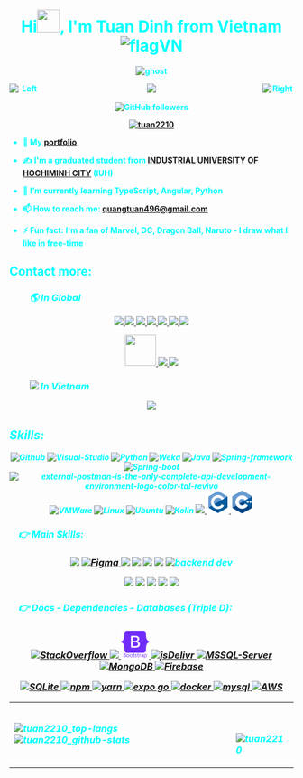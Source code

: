 <h1 align="center"><b style="color: cyan;">Hi<img width="40" height="40" src="https://raw.githubusercontent.com/nixin72/nixin72/master/wave.gif"/>, I'm Tuan Dinh from Vietnam<b> <img src="https://img.icons8.com/external-vitaliy-gorbachev-flat-vitaly-gorbachev/35/null/external-vietnam-flags-vitaliy-gorbachev-flat-vitaly-gorbachev.png" alt="flagVN"/>
</h1>

<p align="center">
  <span> 
  <!--<img width="300px" src="https://images-wixmp-ed30a86b8c4ca887773594c2.wixmp.com/f/9531af81-fd67-4a76-9042-8297e46fd740/decco92-d1f3f423-d3d3-4b59-8ca5-136fb51feac7.gif?token=eyJ0eXAiOiJKV1QiLCJhbGciOiJIUzI1NiJ9.eyJzdWIiOiJ1cm46YXBwOjdlMGQxODg5ODIyNjQzNzNhNWYwZDQxNWVhMGQyNmUwIiwiaXNzIjoidXJuOmFwcDo3ZTBkMTg4OTgyMjY0MzczYTVmMGQ0MTVlYTBkMjZlMCIsIm9iaiI6W1t7InBhdGgiOiJcL2ZcLzk1MzFhZjgxLWZkNjctNGE3Ni05MDQyLTgyOTdlNDZmZDc0MFwvZGVjY285Mi1kMWYzZjQyMy1kM2QzLTRiNTktOGNhNS0xMzZmYjUxZmVhYzcuZ2lmIn1dXSwiYXVkIjpbInVybjpzZXJ2aWNlOmZpbGUuZG93bmxvYWQiXX0.yhbfKR3h62Iol58eD21nulbkBqtVPWeS2gHhbbEzfYw"/> Gogeta Blue -->
<!--   <img width="300" src="https://i.pinimg.com/originals/a8/d5/ba/a8d5baeb06fc12c77ccefd0121010d20.gif" alt="IronMan"/> -->
<!--     <img width="300" src="https://mir-s3-cdn-cf.behance.net/project_modules/disp/c38cf3106753383.5f974c0260752.gif" alt="GhostHalloween"/> -->
    <img width="300" src="https://media3.giphy.com/media/v1.Y2lkPTc5MGI3NjExbml3MXJjczBncnBzbThvaHU1Ymo2Y2FmaDNzeHJkZzJydnVtejFvdSZlcD12MV9pbnRlcm5hbF9naWZfYnlfaWQmY3Q9cw/bcDyG2VqA1EeWbS2qm/giphy.gif" alt="ghost"/>
<!--     <img width="500" src="https://img1.picmix.com/output/stamp/normal/8/4/5/1/1571548_519c3.gif" alt="santa-claus"/> -->
<!--       <img width="450" src="https://i.pinimg.com/originals/72/7f/40/727f40d441ae03b2176c10f7b3267e6b.gif" alt="Shenron-DB" -->
  </span>
</p>

<span align="center">
  <img src="https://custom-doodle.com/wp-content/uploads/doodle/pop-cat-meme/pop-cat-meme-doodle.gif" width="55" height="55" align="left" alt="Left">
  <img src="https://i.giphy.com/KB1GG8B346PxkRwc6B.webp" width="55" height="55" align="right" alt="Right">
</span>
  
<p align="center">
  <!--<img src="https://badges.pufler.dev/repos/Tuan2210" alt="Tuan2210's repos">-->
  <!--<img align="center" src="https://github-readme-stats.vercel.app/api/top-langs/?username=tuan2210&exclude_repo=github-readme-stats,tuan2210.github.io" />-->
  
  <img src="https://komarev.com/ghpvc/?username=tuan2210&color=red&style=plastic">
  <p align="center">
    <img alt="GitHub followers" src="https://img.shields.io/github/followers/Tuan2210?style=social">
  </p>
</p>

<p align="center"> <a href="https://github.com/ryo-ma/github-profile-trophy"><img src="https://github-profile-trophy.vercel.app/?username=tuan2210&theme=radical" alt="tuan2210" /></a> </p>

- 📄 My <a href="https://portfolio-dinh-quang-tuan.onrender.com/">portfolio</a>

- ✍ I'm a graduated student from [INDUSTRIAL UNIVERSITY OF HOCHIMINH CITY](http://iuh.edu.vn) (IUH)

- 🌱 I’m currently learning **TypeScript, Angular, Python**

- 📫 How to reach me: quangtuan496@gmail.com

- ⚡ Fun fact: I'm a fan of Marvel, DC, Dragon Ball, Naruto - I draw what I like in free-time

##
<h2><b>Contact more:</b></h2>
<h3 style="margin-left: 20px;"><i>&nbsp;&nbsp;&nbsp;&nbsp;🌎 In Global</i></h3>

<p align="center">
  <a href="https://www.fb.com/ronbytuan" alt="Facebook">
    <img src="https://img.icons8.com/nolan/50/facebook-new.png" target="_blank"/>
  </a>
  <a href="https://www.messenger.com" alt="Messenger">
    <img src="https://img.icons8.com/nolan/50/facebook-messenger.png"/>
  </a> 
  <a href="https://github.com/Tuan2210" alt="Github">
    <img src="https://img.icons8.com/nolan/50/github.png"/>
  </a> 
  <a href="https://mail.google.com/mail/u/0/#inbox" alt="Email">
    <img src="https://img.icons8.com/nolan/50/gmail-new.png"/>
  </a>
  <a href="https://www.instagram.com/ronby_2210" alt="Instagram">
    <img src="https://img.icons8.com/nolan/50/instagram-new.png"/>
  </a>
  <a href="https://www.pinterest.com/dtuan9796" alt="Pinterest">
    <img src="https://img.icons8.com/nolan/50/pinterest.png"/>
  </a>
  <a href="https://www.linkedin.com/in/tu%E1%BA%A5n-%C4%91inh-091526247/" alt="Linkedin">
    <img src="https://img.icons8.com/nolan/50/linkedin-circled.png"/>
  </a>
</p>
<p align="center">
  <a href="https://dev.to/tuan2210" alt="DevTo">
    <img src="https://res.cloudinary.com/practicaldev/image/fetch/s--R9qwOwpC--/c_limit%2Cf_auto%2Cfl_progressive%2Cq_auto%2Cw_880/https://thepracticaldev.s3.amazonaws.com/i/78hs31fax49uwy6kbxyw.png" width="55px" height="55px"/>
  </a>
  <a href="https://www.freecodecamp.org/TuanDinh" alt="FreeCodeCamp">
    <img src="https://img.icons8.com/external-tal-revivo-color-tal-revivo/55/000000/external-freecodecamp-a-non-profit-organization-that-consists-of-an-interactive-learning-web-platform-logo-color-tal-revivo.png"/>
  </a>
  <a href="https://www.hackerrank.com/quangtuan496" alt="Hackerrank">
    <img src="https://img.icons8.com/external-tal-revivo-shadow-tal-revivo/45/null/external-hackerrank-is-a-technology-company-that-focuses-on-competitive-programming-logo-shadow-tal-revivo.png"/>
  </a>
</p>
  
<h3 style="margin-left: 20px;"><i>&nbsp;&nbsp;&nbsp;&nbsp;<img width="25" src="https://img.icons8.com/color/40/null/vietnam-circular.png"/> In Vietnam<i></h3>
  <p align="center">
    <a href="https://chat.zalo.me" alt="Zalo">
      <img src="https://img.icons8.com/color/50/null/zalo.png"/>
    </a>
  </p>

##
<h2><b>Skills:</b></h2>
<p align="center">
  <!--<img src="https://img.icons8.com/color/48/000000/gitlab.png" alt="Gitlab"/>
  <img src="https://img.icons8.com/color/48/000000/git.png" alt="Git"/>-->
  <img src="https://img.icons8.com/ios-filled/5/000000/github.png" alt="Github"/>
  <img src="https://img.icons8.com/color/50/null/visual-studio--v1.png" alt="Visual-Studio"/>
  <img src="https://img.icons8.com/fluency/50/null/python.png" alt="Python"/>
  <img width="45px" src="https://res.cloudinary.com/canonical/image/fetch/f_auto,q_auto,fl_sanitize,w_60,h_60/https://dashboard.snapcraft.io/site_media/appmedia/2021/10/weka.png" alt="Weka"/>
  <img src="https://img.icons8.com/color/50/000000/java-coffee-cup-logo--v1.png" alt="Java"/>
  <img src="https://img.icons8.com/color/50/null/spring-logo.png" alt="Spring-framework"/>
  <img src="https://img.icons8.com/office/50/000000/spring-logo.png" alt="Spring-boot"/>
<!--   <img width="50px" src="https://vstbro.com/wp-content/uploads/2021/05/44114706-9c72dd08-9fd1-11e8-8d9d-6d9d651c75ad.png" alt="Postman"/> -->
  <img width="48" height="48" src="https://img.icons8.com/external-tal-revivo-color-tal-revivo/48/external-postman-is-the-only-complete-api-development-environment-logo-color-tal-revivo.png" alt="external-postman-is-the-only-complete-api-development-environment-logo-color-tal-revivo"/>
  <img src="https://img.icons8.com/color/50/000000/old-vmware-logo.png" alt="VMWare"/>
  <img src="https://img.icons8.com/nolan/50/linux--v2.png" alt="Linux"/>
  <img src="https://img.icons8.com/color/50/000000/ubuntu--v1.png" alt="Ubuntu"/>
  <img src="https://img.icons8.com/color/50/000000/kotlin.png" alt="Kolin"/>
  <a href="https://codeforces.com/profile/dinhtuan" target="blank" alt="Codeforces">
    <img src="https://img.icons8.com/external-tal-revivo-shadow-tal-revivo/50/000000/external-codeforces-programming-competitions-and-contests-programming-community-logo-shadow-tal-revivo.png"/>
  </a>
  <a href="https://www.cprogramming.com/" target="_blank" rel="noreferrer" alt="C">
    <img src="https://raw.githubusercontent.com/devicons/devicon/master/icons/c/c-original.svg" alt="c" width="40" height="40"/>
  </a>
  <a href="https://www.w3schools.com/cpp/" target="_blank" rel="noreferrer" alt="C++">
    <img src="https://raw.githubusercontent.com/devicons/devicon/master/icons/cplusplus/cplusplus-original.svg" alt="cplusplus" width="40" height="40"/> 
  </a>
</p>
 
<h3 style="border-bottom: 1px solid white">&nbsp;&nbsp;&nbsp;&nbsp;👉 Main Skills:<h3>
<p align="center">
  <img src="https://img.icons8.com/nolan/50/windows-10.png"/>
  <a href="https://figma.com">
    <img src="https://img.icons8.com/nolan/50/figma.png" alt="Figma"/>
  </a>
  <img src="https://img.icons8.com/nolan/50/html.png"/>
  <img src="https://img.icons8.com/nolan/50/css-filetype.png"/>
  <img src="https://img.icons8.com/nolan/50/js.png"/>
  <img src="https://img.icons8.com/nolan/50/react-native.png"/>
  <img src="https://img.icons8.com/nolan/50/backend-development.png" alt="backend dev"/>
  <p align="center">
    <img src="https://img.icons8.com/nolan/50/java-eclipse.png"/>
    <img src="https://img.icons8.com/nolan/50/visual-studio-code-2019.png"/>
    <img src="https://img.icons8.com/plasticine/55/null/intellij-idea.png"/>
    <img src="https://img.icons8.com/nolan/50/android-studio--v3.png"/>
    <img src="https://img.icons8.com/nolan/50/android-studio--v2.png"/>
  </p>
</p>
  
<h3 style="border-bottom: 1px solid white">&nbsp;&nbsp;&nbsp;&nbsp;👉 Docs - Dependencies - Databases (Triple D):<h3>
<p align="center">
  <a href="https://stackoverflow.com/users/17666229" target="blank">
    <img src="https://img.icons8.com/external-tal-revivo-color-tal-revivo/50/null/external-stack-overflow-is-a-question-and-answer-site-for-professional-logo-color-tal-revivo.png" alt="StackOverflow"/>
  </a>
  <a href="https://www.w3schools.com">
    <img width="50px" src="https://upload.wikimedia.org/wikipedia/commons/thumb/a/a0/W3Schools_logo.svg/512px-W3Schools_logo.svg.png"/>
  </a>
  <!--<img src="https://img.icons8.com/color/50/000000/bootstrap.png"/>-->
  <a href="https://getbootstrap.com" target="_blank" rel="noreferrer" alt="bootstrap">
    <img src="https://raw.githubusercontent.com/devicons/devicon/master/icons/bootstrap/bootstrap-plain-wordmark.svg" alt="bootstrap" width="50px" height="50px"/>
  </a>
  <a href="https://www.jsdelivr.com">
    <img src="https://img.icons8.com/external-tal-revivo-shadow-tal-revivo/50/null/external-jsdelivr-a-free-fast-and-reliable-open-source-cdn-for-npm-and-github-logo-shadow-tal-revivo.png" alt="jsDelivr"/>
  </a>
  <a href="https://docs.microsoft.com/en-us/sql/sql-server/?view=sql-server-ver15">
    <img src="https://img.icons8.com/color/48/000000/microsoft-sql-server.png" alt="MSSQL-Server"/>
  </a>
  <a href="https://www.mongodb.com/docs">
    <img src="https://img.icons8.com/color/48/000000/mongodb.png" alt="MongoDB"/>
  </a>
  <a href="https://firebase.google.com/docs">
    <img src="https://img.icons8.com/color/50/000000/firebase.png" alt="Firebase"/>
  </a>
</p>
<p align="center">
  <a href="https://www.sqlite.org/docs.html">
    <img width="50px" src="https://upload.wikimedia.org/wikipedia/commons/thumb/9/97/Sqlite-square-icon.svg/2048px-Sqlite-square-icon.svg.png" alt="SQLite"/>
  </a>
  <a href="https://www.npmjs.com">
    <img src="https://img.icons8.com/color/50/null/npm.png" alt="npm"/>
  </a>
  <a href="https://yarnpkg.com">
    <img src="https://cdn.icon-icons.com/icons2/2107/PNG/512/file_type_yarn_icon_130052.png" width="50" height="50" alt="yarn"/>
  </a>
  <a href="https://expo.dev">
    <img src="https://play-lh.googleusercontent.com/algsmuhitlyCU_Yy3IU7-7KYIhCBwx5UJG4Bln-hygBjjlUVCiGo1y8W5JNqYm9WW3s" width="50" height="50" alt="expo go"/>
  </a>
  <a href="https://docs.docker.com">
    <img src="https://img.icons8.com/color/50/000000/docker.png" alt="docker"/>
  </a>
  <a href="https://www.mysql.com">
    <img src="https://img.icons8.com/fluency/50/null/mysql-logo.png" alt="mysql"/>
  </a>
  <a href="https://aws.amazon.com">
    <img src="https://logos-world.net/wp-content/uploads/2021/08/Amazon-Web-Services-AWS-Logo.png" width="60" height="50" alt="AWS"/>
  </a>
</p>

<table style="width:100%;">
  <tr>
    <td>
      <img src="https://github-readme-stats.vercel.app/api/top-langs/?username=Tuan2210&theme=radical&show_icons=true&layout=compact&langs_count=10&custom_title=Most%20Used%20Languages&disable_animations=false" alt="tuan2210_top-langs" width="100%"/>
      <img src="https://github-readme-stats.vercel.app/api?username=tuan2210&theme=radical&show_icons=true&disable_animations=false" alt="tuan2210_github-stats" width="100%"/>
    </td>
    <td>
      <p align="center"> 
        <!--<img src="https://cdn.dribbble.com/users/1059583/screenshots/4171367/coding-freak.gif" alt="dev" width="100%"/>-->
        <!--<img src="https://res.cloudinary.com/practicaldev/image/fetch/s--2bZIjPGC--/c_limit%2Cf_auto%2Cfl_progressive%2Cq_66%2Cw_880/https://dev-to-uploads.s3.amazonaws.com/i/d4tvukbt5mra37cvwklk.gif" alt="girl" width="100%"/>-->
        <!--<img src="https://media0.giphy.com/media/qgQUggAC3Pfv687qPC/giphy.gif?cid=790b76112b0ebcac274b3250498e73599816f7cf51806ba8&rid=giphy.gif&ct=g" alt="dev" width="100%"/>-->
        <img src="https://camo.githubusercontent.com/fa73289736064aba480d0708da37d7aa183a8c3e2bcc2f58c54285a3bbbeecc1/68747470733a2f2f7777772e61616c7068612e6e65742f77702d636f6e74656e742f75706c6f6164732f323032302f31322f66756c6c2d737461636b2d646576656c6f706d656e742e676966" alt="" width="100%"/>
      </p>
      <p><img align="center" src="https://github-readme-streak-stats.herokuapp.com/?user=tuan2210&theme=radical&disable_animations=false" alt="tuan2210"/></p>
    </td>
  </tr>
</table>

<!-- link auto generate code create profile github VIP !
https://rahuldkjain.github.io/gh-profile-readme-generator/
https://shields.io/
https://github.com/antonkomarev/github-profile-views-counter
https://github.com/anuraghazra/github-readme-stats/tree/master/themes
https://github.com/anuraghazra/github-readme-stats //all elements github stats
->>
